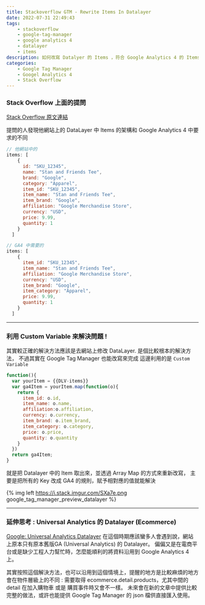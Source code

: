```yaml
---
title: Stackoverflow GTM - Rewrite Items In Datalayer
date: 2022-07-31 22:49:43
tags: 
	- stackoverflow
	- google-tag-manager
	- google analytics 4
	- datalayer
	- items
description: 如何改寫 Datalyer 的 Items ，符合 Google Analytics 4 的 Items 規格
categories: 
	- Google Tag Manager
	- Googel Analytics 4
	- Stack Overflow
---
```



### Stack Overflow 上面的提問

[Stack Overflow 原文連結](https://stackoverflow.com/questions/73098387/can-ecommerce-item-for-ga4-add-to-cart-event-have-custom-parameters/)

提問的人發現他網站上的 DataLayer 中 Items 的架構和 Google Analytics 4 中要求的不同

```javascript
// 他網站中的
items: [
    {
      id: "SKU_12345",
      name: "Stan and Friends Tee",
      brand: "Google",
      category: "Apparel",
      item_id: "SKU_12345",
      item_name: "Stan and Friends Tee",
      item_brand: "Google",
      affiliation: "Google Merchandise Store",
      currency: "USD",
      price: 9.99,
      quantity: 1
    }
  ]
```

```javascript
// GA4 中需要的
items: [
    {
      item_id: "SKU_12345",
      item_name: "Stan and Friends Tee",
      affiliation: "Google Merchandise Store",
      currency: "USD",
      item_brand: "Google",
      item_category: "Apparel",
      price: 9.99,
      quantity: 1
    }
  ]
```



---

### 利用 Custom Variable 來解決問題 !

其實較正確的解決方法應該是去網站上修改 DataLayer. 是個比較根本的解決方法，
不過其實在 Google Tag Manager 也能改寫來完成
這邊利用的是 ```Custom Variable``` 

```javascript
function(){
  var yourItem = {{DLV-items}}
  var ga4Item = yourItem.map(function(o){
    return {
      item_id: o.id,
      item_name: o.name,
      affiliation:o.affiliation,
      currency: o.currency,
      item_brand: o.item_brand,
      item_category: o.category,
      price: o.price,
      quantity: o.quantity
    }
  })
  return ga4Item;
}

```

就是把 Datalayer 中的 Item 取出來，並透過 Array Map 的方式來重新改寫，
主要是把所有的 Key 改成 GA4 的規則，賦予相對應的值就能解決

{% img left	https://i.stack.imgur.com/SXa7e.png google_tag_manager_preview_datalayer %}

---

### 延伸思考 : Universal Analytics 的 Datalayer (Ecommerce)


[Google: Universal Analytics Datalayer](https://developers.google.com/analytics/devguides/collection/ua/gtm/enhanced-ecommerce#details)
在這個時期應該蠻多人會遇到說，網站上原本只有原本舊版GA (Universal Analytics) 的 Datalayer。 
偏偏又是在電商平台或是缺少工程人力幫忙時，怎麼能順利的將資料沿用到 Google Analytics 4 上。

其實按照這個解決方法，也可以沿用到這個情境上，提醒的地方是比較麻煩的地方會在物件層級上的不同 :
需要取得 ecommerce.detail.products，尤其中間的 detail 在加入購物車 或是 購買事件時又會不一樣。
未來會在新的文章中提供比較完整的做法，或許也能提供 Google Tag Manager 的 json 檔供直接匯入使用。

